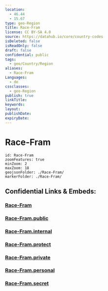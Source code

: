 ```yaml
---
location:
  - 46.44
  - 15.67
type: geo-Region
title: Race-Fram
license: CC BY-SA 4.0
source: https://datahub.io/core/country-codes
isDeleted: false
isReadOnly: false
draft: false
confidential: public
tags:
  - geo/Country/Region
aliases:
  - Race-Fram
Languages:
  - de
cssclasses:
  - geo-Region
publish: true
linkTitle:
keywords:
layout:
publishDate:
expiryDate:
---
```


# Race-Fram

```leaflet
id: Race-Fram
zoomFeatures: true 
minZoom: 2 
maxZoom: 18
geojsonFolder: ./Race-Fram/
markerFolder: ./Race-Fram/
```


## Confidential Links & Embeds: 

### [Race-Fram](/_Standards/Earth/Continent/Europe/Europe~Central/Slovenia/Regions~Slovenia/Podravska/counties~Podravska/Race-Fram.md) 

### [Race-Fram.public](/_public/Earth/Continent/Europe/Europe~Central/Slovenia/Regions~Slovenia/Podravska/counties~Podravska/Race-Fram.public.md) 

### [Race-Fram.internal](/_internal/Earth/Continent/Europe/Europe~Central/Slovenia/Regions~Slovenia/Podravska/counties~Podravska/Race-Fram.internal.md) 

### [Race-Fram.protect](/_protect/Earth/Continent/Europe/Europe~Central/Slovenia/Regions~Slovenia/Podravska/counties~Podravska/Race-Fram.protect.md) 

### [Race-Fram.private](/_private/Earth/Continent/Europe/Europe~Central/Slovenia/Regions~Slovenia/Podravska/counties~Podravska/Race-Fram.private.md) 

### [Race-Fram.personal](/_personal/Earth/Continent/Europe/Europe~Central/Slovenia/Regions~Slovenia/Podravska/counties~Podravska/Race-Fram.personal.md) 

### [Race-Fram.secret](/_secret/Earth/Continent/Europe/Europe~Central/Slovenia/Regions~Slovenia/Podravska/counties~Podravska/Race-Fram.secret.md)

